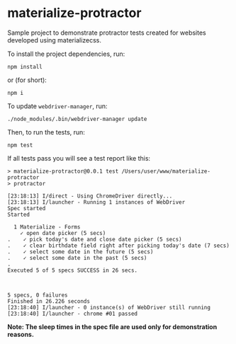 # materialize-protractor
Sample project to demonstrate protractor tests created for websites developed using materializecss.

To install the project dependencies, run:

```
npm install
```

or (for short):

```
npm i
```

To update `webdriver-manager`, run:

```
./node_modules/.bin/webdriver-manager update
```

Then, to run the tests, run:

```
npm test
```

If all tests pass you will see a test report like this:

```
> materialize-protractor@0.0.1 test /Users/user/www/materialize-protractor
> protractor

[23:18:13] I/direct - Using ChromeDriver directly...
[23:18:13] I/launcher - Running 1 instances of WebDriver
Spec started
Started

  1 Materialize - Forms
    ✓ open date picker (5 secs)
.    ✓ pick today's date and close date picker (5 secs)
.    ✓ clear birthdate field right after picking today's date (7 secs)
.    ✓ select some date in the future (5 secs)
.    ✓ select some date in the past (5 secs)
.
Executed 5 of 5 specs SUCCESS in 26 secs.



5 specs, 0 failures
Finished in 26.226 seconds
[23:18:40] I/launcher - 0 instance(s) of WebDriver still running
[23:18:40] I/launcher - chrome #01 passed
```

**Note: The sleep times in the spec file are used only for demonstration reasons.**
